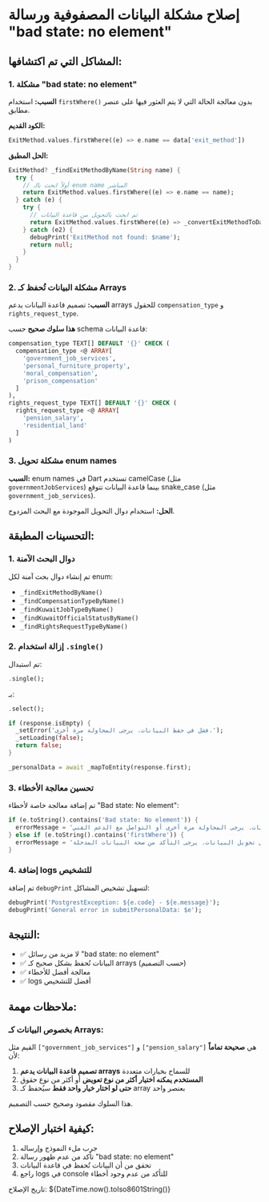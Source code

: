 # إصلاح مشكلة البيانات المصفوفية ورسالة "bad state: no element"

## المشاكل التي تم اكتشافها:

### 1. مشكلة "bad state: no element"
**السبب:** استخدام `firstWhere()` بدون معالجة الحالة التي لا يتم العثور فيها على عنصر مطابق.

**الكود القديم:**
```dart
ExitMethod.values.firstWhere((e) => e.name == data['exit_method'])
```

**الحل المطبق:**
```dart
ExitMethod? _findExitMethodByName(String name) {
  try {
    // أولاً ابحث بالـ enum name المباشر
    return ExitMethod.values.firstWhere((e) => e.name == name);
  } catch (e) {
    try {
      // ثم ابحث بالتحويل من قاعدة البيانات
      return ExitMethod.values.firstWhere((e) => _convertExitMethodToDatabase(e.name) == name);
    } catch (e2) {
      debugPrint('ExitMethod not found: $name');
      return null;
    }
  }
}
```

### 2. مشكلة البيانات تُحفظ كـ Arrays
**السبب:** تصميم قاعدة البيانات يدعم arrays للحقول `compensation_type` و `rights_request_type`.

**هذا سلوك صحيح** حسب schema قاعدة البيانات:
```sql
compensation_type TEXT[] DEFAULT '{}' CHECK (
  compensation_type <@ ARRAY[
    'government_job_services',
    'personal_furniture_property', 
    'moral_compensation',
    'prison_compensation'
  ]
),
rights_request_type TEXT[] DEFAULT '{}' CHECK (
  rights_request_type <@ ARRAY[
    'pension_salary',
    'residential_land'
  ]
)
```

### 3. مشكلة تحويل enum names
**السبب:** enum names في Dart تستخدم camelCase (مثل `governmentJobServices`) بينما قاعدة البيانات تتوقع snake_case (مثل `government_job_services`).

**الحل:** استخدام دوال التحويل الموجودة مع البحث المزدوج.

## التحسينات المطبقة:

### 1. دوال البحث الآمنة
تم إنشاء دوال بحث آمنة لكل enum:
- `_findExitMethodByName()`
- `_findCompensationTypeByName()`
- `_findKuwaitJobTypeByName()`
- `_findKuwaitOfficialStatusByName()`
- `_findRightsRequestTypeByName()`

### 2. إزالة استخدام `.single()`
تم استبدال:
```dart
.single();
```
بـ:
```dart
.select();

if (response.isEmpty) {
  _setError('فشل في حفظ البيانات. يرجى المحاولة مرة أخرى.');
  _setLoading(false);
  return false;
}

_personalData = await _mapToEntity(response.first);
```

### 3. تحسين معالجة الأخطاء
تم إضافة معالجة خاصة لأخطاء "Bad state: No element":
```dart
if (e.toString().contains('Bad state: No element')) {
  errorMessage = 'حدث خطأ في معالجة البيانات. يرجى المحاولة مرة أخرى أو التواصل مع الدعم الفني.';
} else if (e.toString().contains('firstWhere')) {
  errorMessage = 'حدث خطأ في تحويل البيانات. يرجى التأكد من صحة البيانات المدخلة.';
}
```

### 4. إضافة logs للتشخيص
تم إضافة `debugPrint` لتسهيل تشخيص المشاكل:
```dart
debugPrint('PostgrestException: ${e.code} - ${e.message}');
debugPrint('General error in submitPersonalData: $e');
```

## النتيجة:
- ✅ لا مزيد من رسائل "bad state: no element"
- ✅ البيانات تُحفظ بشكل صحيح كـ arrays (حسب التصميم)
- ✅ معالجة أفضل للأخطاء
- ✅ logs أفضل للتشخيص

## ملاحظات مهمة:

### بخصوص البيانات كـ Arrays:
القيم مثل `["government_job_services"]` و `["pension_salary"]` هي **صحيحة تماماً** لأن:

1. **تصميم قاعدة البيانات يدعم arrays** للسماح بخيارات متعددة
2. **المستخدم يمكنه اختيار أكثر من نوع تعويض** أو أكثر من نوع حقوق
3. **حتى لو اختار خيار واحد فقط** سيُحفظ كـ array بعنصر واحد

هذا السلوك مقصود وصحيح حسب التصميم.

## كيفية اختبار الإصلاح:
1. جرب ملء النموذج وإرساله
2. تأكد من عدم ظهور رسالة "bad state: no element"
3. تحقق من أن البيانات تُحفظ في قاعدة البيانات
4. راجع logs في console للتأكد من عدم وجود أخطاء

تاريخ الإصلاح: ${DateTime.now().toIso8601String()}
